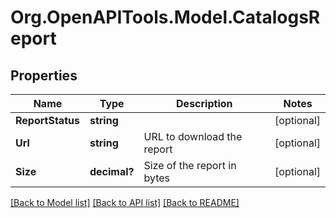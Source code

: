 # Org.OpenAPITools.Model.CatalogsReport

## Properties

Name | Type | Description | Notes
------------ | ------------- | ------------- | -------------
**ReportStatus** | **string** |  | [optional] 
**Url** | **string** | URL to download the report | [optional] 
**Size** | **decimal?** | Size of the report in bytes | [optional] 

[[Back to Model list]](../README.md#documentation-for-models) [[Back to API list]](../README.md#documentation-for-api-endpoints) [[Back to README]](../README.md)

